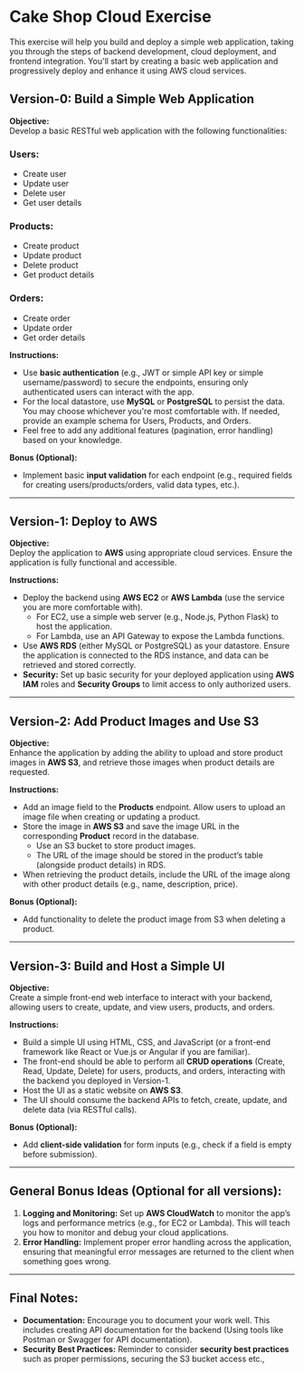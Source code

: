# Cake Shop Cloud Exercise

This exercise will help you build and deploy a simple web application, taking you through the steps of backend development, cloud deployment, and frontend integration. You'll start by creating a basic web application and progressively deploy and enhance it using AWS cloud services.

## Version-0: Build a Simple Web Application

**Objective:**  
Develop a basic RESTful web application with the following functionalities:

### Users:
- Create user
- Update user
- Delete user
- Get user details

### Products:
- Create product
- Update product
- Delete product
- Get product details

### Orders:
- Create order
- Update order
- Get order details

**Instructions:**  
- Use **basic authentication** (e.g., JWT or simple API key or simple username/password) to secure the endpoints, ensuring only authenticated users can interact with the app.
- For the local datastore, use **MySQL** or **PostgreSQL** to persist the data. You may choose whichever you're most comfortable with. If needed, provide an example schema for Users, Products, and Orders.
- Feel free to add any additional features (pagination, error handling) based on your knowledge.

**Bonus (Optional):**
- Implement basic **input validation** for each endpoint (e.g., required fields for creating users/products/orders, valid data types, etc.).

---

## Version-1: Deploy to AWS

**Objective:**  
Deploy the application to **AWS** using appropriate cloud services. Ensure the application is fully functional and accessible.

**Instructions:**  
- Deploy the backend using **AWS EC2** or **AWS Lambda** (use the service you are more comfortable with).
  - For EC2, use a simple web server (e.g., Node.js, Python Flask) to host the application.
  - For Lambda, use an API Gateway to expose the Lambda functions.
- Use **AWS RDS** (either MySQL or PostgreSQL) as your datastore. Ensure the application is connected to the RDS instance, and data can be retrieved and stored correctly.
- **Security:** Set up basic security for your deployed application using **AWS IAM** roles and **Security Groups** to limit access to only authorized users.

---

## Version-2: Add Product Images and Use S3

**Objective:**  
Enhance the application by adding the ability to upload and store product images in **AWS S3**, and retrieve those images when product details are requested.

**Instructions:**  
- Add an image field to the **Products** endpoint. Allow users to upload an image file when creating or updating a product.
- Store the image in **AWS S3** and save the image URL in the corresponding **Product** record in the database.
  - Use an S3 bucket to store product images.
  - The URL of the image should be stored in the product’s table (alongside product details) in RDS.
- When retrieving the product details, include the URL of the image along with other product details (e.g., name, description, price).

**Bonus (Optional):**
- Add functionality to delete the product image from S3 when deleting a product.

---

## Version-3: Build and Host a Simple UI

**Objective:**  
Create a simple front-end web interface to interact with your backend, allowing users to create, update, and view users, products, and orders.

**Instructions:**  
- Build a simple UI using HTML, CSS, and JavaScript (or a front-end framework like React or Vue.js or Angular if you are familiar).
- The front-end should be able to perform all **CRUD operations** (Create, Read, Update, Delete) for users, products, and orders, interacting with the backend you deployed in Version-1.
- Host the UI as a static website on **AWS S3**.
- The UI should consume the backend APIs to fetch, create, update, and delete data (via RESTful calls).

**Bonus (Optional):**
- Add **client-side validation** for form inputs (e.g., check if a field is empty before submission).

---

## General Bonus Ideas (Optional for all versions):

1. **Logging and Monitoring:** Set up **AWS CloudWatch** to monitor the app’s logs and performance metrics (e.g., for EC2 or Lambda). This will teach you how to monitor and debug your cloud applications.
2. **Error Handling:** Implement proper error handling across the application, ensuring that meaningful error messages are returned to the client when something goes wrong.

---

## Final Notes:
- **Documentation:** Encourage you to document your work well. This includes creating API documentation for the backend (Using tools like Postman or Swagger for API documentation).
- **Security Best Practices:** Reminder to consider **security best practices** such as proper permissions, securing the S3 bucket access etc.,
